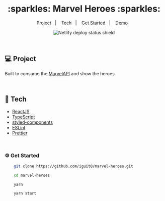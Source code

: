 <h1 align="center">
   :sparkles: Marvel Heroes :sparkles:
</h1>

<p align="center">
  <a href="#computer-project">Project</a>&nbsp;&nbsp;&nbsp;|&nbsp;&nbsp;&nbsp;
  <a href="#rocket-tech">Tech</a>&nbsp;&nbsp;&nbsp;|&nbsp;&nbsp;&nbsp;
  <a href="#gear-get-started">Get Started</a>&nbsp;&nbsp;&nbsp;|&nbsp;&nbsp;&nbsp;
  <a href="https://regal-moonbeam-fc06cc.netlify.app/">Demo</a>&nbsp;&nbsp;&nbsp;
</p>

<p align="center">
  <img src="[![Netlify Status](https://api.netlify.com/api/v1/badges/1d2c12e1-fe83-403a-abab-189f79e6eeb8/deploy-status)](https://app.netlify.com/sites/regal-moonbeam-fc06cc/deploys)" alt="Netlify deploy status shield" />
</p>

<br/>

## :computer: Project

Built to consume the [MarvelAPI](https://developer.marvel.com/account) and show the heroes.

<br/>

## :rocket: Tech

- [ReactJS](https://github.com/facebook/react)
- [TypeScript](https://github.com/microsoft/TypeScript)
- [styled-components](https://github.com/styled-components/styled-components)
- [ESLint](https://github.com/eslint/eslint)
- [Prettier](https://github.com/prettier/prettier)
<br/>

### :gear: Get Started


```bash
    git clone https://github.com/iguit0/marvel-heroes.git

    cd marvel-heroes

    yarn

    yarn start
```